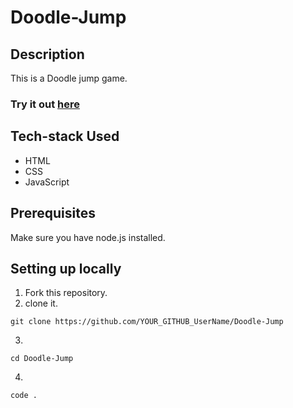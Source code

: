 # Doodle-Jump


## Description
This is a Doodle jump game.

### Try it out [here](https://doodle-jump-mukul.netlify.app/)

## Tech-stack Used
- HTML
- CSS
- JavaScript

## Prerequisites

Make sure you have node.js installed.

## Setting up locally
1. Fork this repository.
2. clone it.
 ```
 git clone https://github.com/YOUR_GITHUB_UserName/Doodle-Jump
 ```
3. 
 ```
 cd Doodle-Jump
 ```
4.
 ```
 code .
 ```  


